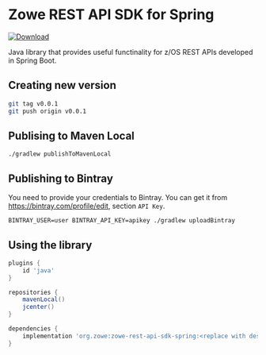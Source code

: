 # Zowe REST API SDK for Spring

[![Download](https://api.bintray.com/packages/plavjanik/zowe/zowe-rest-api-sdk-spring/images/download.svg)](https://bintray.com/plavjanik/zowe/zowe-rest-api-sdk-spring/_latestVersion)

Java library that provides useful functinality for z/OS REST APIs developed in Spring Boot.

## Creating new version

```bash
git tag v0.0.1
git push origin v0.0.1
```

## Publising to Maven Local

`./gradlew publishToMavenLocal`

## Publishing to Bintray

You need to provide your credentials to Bintray. You can get it from <https://bintray.com/profile/edit>, section `API Key`.

`BINTRAY_USER=user BINTRAY_API_KEY=apikey ./gradlew uploadBintray`

## Using the library

```gradle
plugins {
    id 'java'
}

repositories {
    mavenLocal()
    jcenter()
}

dependencies {
    implementation 'org.zowe:zowe-rest-api-sdk-spring:<replace with desired version>'
}
```
